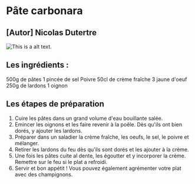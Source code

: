 # Pâte carbonara

## [Autor] Nicolas Dutertre
![This is a alt text.](https://upload.wikimedia.org/wikipedia/commons/3/30/Spaghetti_carbonara.jpg "image de pâtes")




## Les ingrédients :

500g de pâtes
1 pincée de sel
Poivre
50cl de crème fraîche
3 jaune d'oeuf 
250g de lardons 
1 oignon

## Les étapes de préparation

1. Cuire les pâtes dans un grand volume d'eau bouillante salée.
2. Emincer les oignons et les faire revenir à la poêle. Dès qu'ils ont bien dorés, y ajouter les lardons.
3. Préparer dans un saladier la crème fraîche, les oeufs, le sel, le poivre et mélanger.
4. Retirer les lardons du feu dès qu'ils sont dorés et les ajouter à la crème.
5. Une fois les pâtes cuite al dente, les égoutter et y incorporer la crème. Remettre sur le feu si le plat a refroidi.
6. Servir et bon appétit ! Vous pouvez également agrémenter votre plat avec des champignons.


